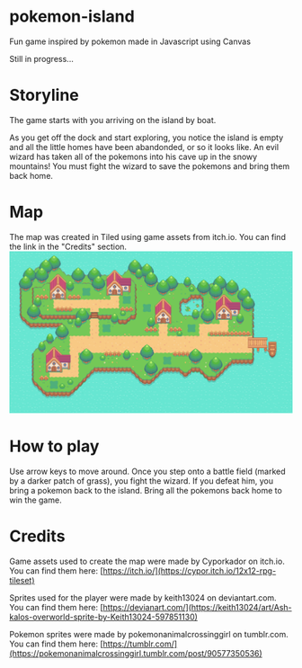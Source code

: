 # pokemon-island
Fun game inspired by pokemon made in Javascript using Canvas

Still in progress...

# Storyline
The game starts with you arriving on the island by boat. 

As you get off the dock and start exploring, you notice the island is empty and all the little homes have been abandonded, or so it looks like. 
An evil wizard has taken all of the pokemons into his cave up in the snowy mountains! You must fight the wizard to save the pokemons and bring them back home.

# Map
The map was created in Tiled using game assets from itch.io. You can find the link in the "Credits" section.
![Screenshot](images/island-map.png)

# How to play

Use arrow keys to move around. Once you step onto a battle field (marked by a darker patch of grass), you fight the wizard. If you defeat him, you bring a pokemon back to the island. Bring all the pokemons back home to win the game.

# Credits
Game assets used to create the map were made by Cyporkador on itch.io. You can find them here: [https://itch.io/](https://cypor.itch.io/12x12-rpg-tileset)

Sprites used for the player were made by keith13024 on deviantart.com. You can find them here: [https://devianart.com/](https://keith13024/art/Ash-kalos-overworld-sprite-by-Keith13024-597851130)

Pokemon sprites were made by pokemonanimalcrossinggirl on tumblr.com. You can find them here: [https://tumblr.com/](https://pokemonanimalcrossinggirl.tumblr.com/post/90577350536)

